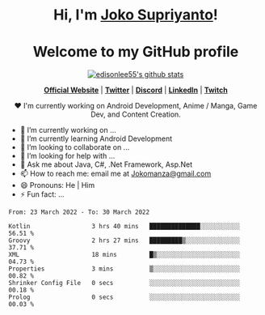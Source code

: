 <h1 align="center">Hi, I'm <a href="https://www.google.com">Joko Supriyanto</a>!</h1>
<h1 align="center">Welcome to my GitHub profile</h1>

<p align="center">
  <a href="https://github.com/jokomanza"><img src="https://github-readme-stats.vercel.app/api?username=jokomanza&hide_border=true&show_icons=true" alt="edisonlee55's github stats"></a>
</p>

<p align="center">
  <strong><a href="https://www.google.com">Official Website</a></strong> |
  <strong><a href="https://twitter.com/jokomanza">Twitter</a></strong> |
  <strong><a href="https://discord.gg/nYXzaUS">Discord</a></strong> |
  <strong><a href="https://www.linkedin.com/in/jokomanza">LinkedIn</a></strong> |
  <strong><a href="https://www.twitch.tv/jokomanza">Twitch</a></strong>
</p>

<p align="center">❤ I'm currently working on Android Development, Anime / Manga, Game Dev, and Content Creation.</p>

- 🔭 I’m currently working on ...
- 🌱 I’m currently learning Android Development
- 👯 I’m looking to collaborate on ...
- 🤔 I’m looking for help with ...
- 💬 Ask me about Java, C#, .Net Framework, Asp.Net
- 📫 How to reach me: email me at Jokomanza@gmail.com
- 😄 Pronouns: He | Him
- ⚡ Fun fact: ...

<!--START_SECTION:waka-->

```text
From: 23 March 2022 - To: 30 March 2022

Kotlin                 3 hrs 40 mins   ██████████████░░░░░░░░░░░   56.51 %
Groovy                 2 hrs 27 mins   █████████▒░░░░░░░░░░░░░░░   37.71 %
XML                    18 mins         █▒░░░░░░░░░░░░░░░░░░░░░░░   04.73 %
Properties             3 mins          ▒░░░░░░░░░░░░░░░░░░░░░░░░   00.82 %
Shrinker Config File   0 secs          ░░░░░░░░░░░░░░░░░░░░░░░░░   00.18 %
Prolog                 0 secs          ░░░░░░░░░░░░░░░░░░░░░░░░░   00.03 %
```

<!--END_SECTION:waka-->
